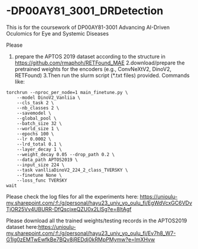 # -DP00AY81_3001_DRDetection
This is for the coursework of DP00AY81-3001 Advancing AI-Driven Oculomics for Eye and Systemic Diseases

Please 
1. prepare the APTOS 2019 dataset according to the structure in https://github.com/rmaphoh/RETFound_MAE
2.download/prepare the pretrained weights for the encoders (e.g., ConvNeXtV2, DinoV2, RETFound)
3.Then run the slurm script (*.txt files) provided. Commands like: 

```
torchrun --nproc_per_node=1 main_finetune.py \
    --model DinoV2_Vanliia \
    --cls_task 2 \
    --nb_classes 2 \
    --savemodel \
    --global_pool \
    --batch_size 32 \
    --world_size 1 \
    --epochs 100 \
    --lr 0.0002 \
    --lrd_total 0.1 \
    --layer_decay 1 \
    --weight_decay 0.05 --drop_path 0.2 \
    --data_path APTOS2019 \
    --input_size 224 \
    --task vanlliaDinoV2_224_2_class_TVERSKY \
    --finetune None \
    --loss_func TVERSKY
wait
```

Please check the log files for all the experiments here: https://unioulu-my.sharepoint.com/:f:/g/personal/hayu23_univ_yo_oulu_fi/EgWdVcxGC6VDvTjOR25Vv4UBURR-DfQscjxeQZU0x2LlSg?e=8ltAgf

Please download all the trained weights/testing records in the APTOS2019 dataset here:https://unioulu-my.sharepoint.com/:f:/g/personal/hayu23_univ_yo_oulu_fi/Ev7h8_W7-G1Ig0zEMTwEwfkBe7BQv8jREDdj0kRMpPMymw?e=lmXHvw
